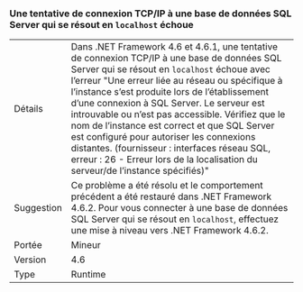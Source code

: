 ### <a name="attempting-a-tcpip-connection-to-a-sql-server-database-that-resolves-to-localhost-fails"></a>Une tentative de connexion TCP/IP à une base de données SQL Server qui se résout en `localhost` échoue

|   |   |
|---|---|
|Détails|Dans .NET Framework 4.6 et 4.6.1, une tentative de connexion TCP/IP à une base de données SQL Server qui se résout en <code>localhost</code> échoue avec l’erreur &quot;Une erreur liée au réseau ou spécifique à l’instance s’est produite lors de l’établissement d’une connexion à SQL Server. Le serveur est introuvable ou n’est pas accessible. Vérifiez que le nom de l’instance est correct et que SQL Server est configuré pour autoriser les connexions distantes. (fournisseur : interfaces réseau SQL, erreur : 26 - Erreur lors de la localisation du serveur/de l’instance spécifiés)&quot;|
|Suggestion|Ce problème a été résolu et le comportement précédent a été restauré dans .NET Framework 4.6.2. Pour vous connecter à une base de données SQL Server qui se résout en <code>localhost</code>, effectuez une mise à niveau vers .NET Framework 4.6.2.|
|Portée|Mineur|
|Version|4.6|
|Type|Runtime|


